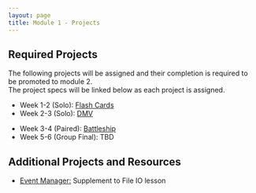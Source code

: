 ```yaml
---
layout: page
title: Module 1 - Projects
---
```


## Required Projects
The following projects will be assigned and their completion is required to be promoted to module 2.  
The project specs will be linked below as each project is assigned.


<!-- Week 1 (Ungraded): [Credit Check](./credit_check.markdown)-->
<!-- Alternate between Flash Cards and War or Peace for repeaters -->
<!-- Week 1-2 (Solo): [War or Peace](./war_or_peace/)-->
- Week 1-2 (Solo):  [Flash Cards](./flashcards/)
- Week 2-3 (Solo): [DMV](./dmv/)
<!-- Option to add more advanced option with Connect Four as other pair project -->
<!-- - Week 3-4 (Paired): [Battleship](./battleship/) or [Connect Four)(./connect_four) -->
- Week 3-4 (Paired):  [Battleship](./battleship/)
- Week 5-6 (Group Final): TBD <!--[Futbol](./futbol_pd/) -->

## Additional Projects and Resources

- [Event Manager:](./event_manager.markdown) Supplement to File IO lesson
